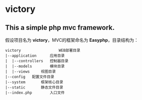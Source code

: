 # victory
This a simple php mvc framework.
------
假设项目名为 **victory**，MVC的框架命名为 **Easyphp**，目录结构为：<br>
```
victory     	    	WEB部署目录
|--application		应用目录
|  |--controllers	控制器目录
|  |--models		模块目录
|  |--views		视图目录
|--config	配置文件目录
|--system		框架核心目录
|--static		静态文件目录
|--index.php		入口文件
```